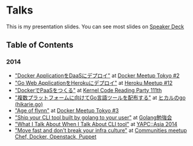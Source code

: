 Talks
====

This is my presentation slides. You can see most slides on [Speaker Deck](https://speakerdeck.com/)

## Table of Contents

### 2014

- ["Docker ApplicationをDaaSにデプロイ"](https://speakerdeck.com/tcnksm/docker-applicationwodaasnidepuroi-number-dockerjp) at [Docker Meetup Tokyo #2](http://connpass.com/event/5640/)
- ["Go Web ApplicationをHerokuにデプロイ"](https://speakerdeck.com/tcnksm/go-web-applicationwoherokunidepuroi-plus-heroku-on-docker-number-herokujp) at [Heroku Meetup #12](http://herokujp.doorkeeper.jp/events/10902)
- ["DockerでPaaSをつくる"](https://speakerdeck.com/tcnksm/dockerdepaaswotukuru-number-ylug-111) at [Kernel Code Reading Party 111th](http://kernel.doorkeeper.jp/events/10433)
- ["複数プラットフォームに向けてGo言語ツールを配布する"](https://speakerdeck.com/tcnksm/fu-shu-puratutohuomunigoyan-yu-falseturuwopei-bu-suru-number-hikarie-go) at [ヒカルのgo (hikarie.go)](http://connpass.com/event/6579/)
- ["Age of flynn"](https://speakerdeck.com/tcnksm/flynnfalseshi-dai-number-dockerjp) at [Docker Meetup Tokyo #3](http://connpass.com/event/6998/)
- ["Ship your CLI tool built by golang to your user"](https://speakerdeck.com/tcnksm/ship-your-cli-tool-built-by-golang-to-your-user-number-golangstudy) at [Golang勉強会](http://connpass.com/event/7814/)
- ["What I Talk About When I Talk About CLI tool"](https://speakerdeck.com/tcnksm/komandorainturunituiteyu-rutokinipu-falseyu-rukoto-number-yapcasia) at [YAPC::Asia 2014](http://yapcasia.org/2014/talk/show/b49cc53a-027b-11e4-9357-07b16aeab6a4)
- ["Move fast and don't break your infra culture"]() at [Communities meetup Chef, Docker, Openstack, Puppet](http://eventregist.com/e/ChefDockerOpenStack) 
